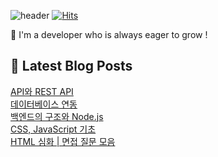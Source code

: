 

![header](https://capsule-render.vercel.app/api?type=venom&height=300&color=gradient&text=Hello%20!&textBg=false&fontSize=70&animation=blink&section=header&reversal=false)
[![Hits](https://hits.seeyoufarm.com/api/count/incr/badge.svg?url=https%3A%2F%2Fgithub.com%2Fyesolz%2Fhit-counter&count_bg=%23C6CCFF&title_bg=%23C8C8C8&icon=&icon_color=%23E7E7E7&title=welcome&edge_flat=false)](https://hits.seeyoufarm.com)

🚀 I'm a developer who is always eager to grow !

## 💌 Latest Blog Posts

<a href=https://yesolz.tistory.com/entry/API%EC%99%80-REST-API>API와 REST API</a></br><a href=https://yesolz.tistory.com/entry/Day9-Docker%EC%99%80-%EB%8D%B0%EC%9D%B4%ED%84%B0%EB%B2%A0%EC%9D%B4%EC%8A%A4>데이터베이스 연동</a></br><a href=https://yesolz.tistory.com/entry/Day8-%EB%B0%B1%EC%97%94%EB%93%9C%EC%9D%98-%EA%B5%AC%EC%A1%B0%EC%99%80-Nodejs>백엔드의 구조와 Node.js</a></br><a href=https://yesolz.tistory.com/entry/Day7-CSS-JavaScript>CSS, JavaScript 기초</a></br><a href=https://yesolz.tistory.com/entry/HTML-%EC%8B%AC%ED%99%94-%EB%A9%B4%EC%A0%91-%EC%A7%88%EB%AC%B8-%EB%AA%A8%EC%9D%8C>HTML 심화 | 면접 질문 모음</a></br>